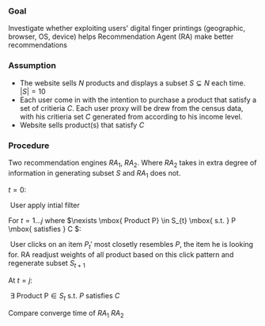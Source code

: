 ### Goal

Investigate whether exploiting users' digital finger printings  (geographic, browser, OS, device) helps Recommendation Agent (RA) make better recommendations

### Assumption

* The website sells $N$ products and displays a subset $S \subsetneq N$ each time. $|S| = 10$ 
* Each user come in with the intention to purchase a product that satisfy a set of critieria $C$. Each user proxy will be drew from the census data, with his critieria set $C$ generated from according to his income level. 
* Website sells product(s) that satisfy $C$

### Procedure

Two recommendation engines $RA_1$, $RA_2$. Where $RA_2$ takes in extra degree of information in generating subset $S$ and $RA_1$ does not. 

$t = 0$: 

​	User apply intial filter

For $t = 1...j$ where $\nexists \mbox{ Product P} \in S_{t} \mbox{ s.t. } P \mbox{ satisfies } C $: 

​	User clicks on an item $P_{t}\prime$ most closetly resembles $P$, the item he is looking for. RA readjust weights of all product based on this click pattern and regenerate subset $S_{t+1}$

At $t = j​$: 

​	$\exists \mbox{ Product P} \in S_{t} \mbox{ s.t. } P \mbox{ satisfies } C$

Compare converge time of $RA_1$ $RA_2$

 
